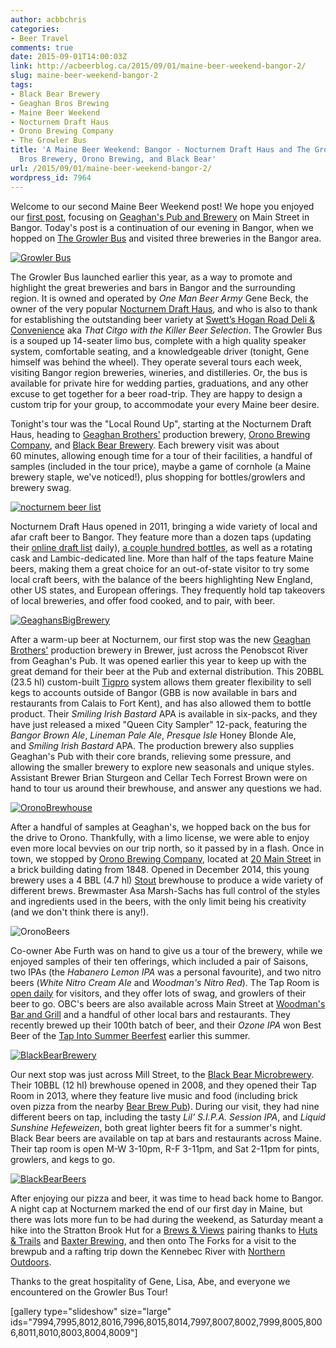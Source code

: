 ```yaml
---
author: acbbchris
categories:
- Beer Travel
comments: true
date: 2015-09-01T14:00:03Z
link: http://acbeerblog.ca/2015/09/01/maine-beer-weekend-bangor-2/
slug: maine-beer-weekend-bangor-2
tags:
- Black Bear Brewery
- Geaghan Bros Brewing
- Maine Beer Weekend
- Nocturnem Draft Haus
- Orono Brewing Company
- The Growler Bus
title: 'A Maine Beer Weekend: Bangor - Nocturnem Draft Haus and The Growler Bus, Geaghan
  Bros Brewery, Orono Brewing, and Black Bear'
url: /2015/09/01/maine-beer-weekend-bangor-2/
wordpress_id: 7964
---
```


Welcome to our second Maine Beer Weekend post! We hope you enjoyed our [first post](http://acbeerblog.ca/2019/08/29/maine-beer-weekend-bangor), focusing on [Geaghan's Pub and Brewery](http://www.geaghans.com/) on Main Street in Bangor. Today's post is a continuation of our evening in Bangor, when we hopped on [The Growler Bus](https://www.thegrowlerbus.com) and visited three breweries in the Bangor area.

[![Growler Bus](http://acbeerblog.ca/wp-content/uploads/2019/08/growlerbus-1024x625.jpg)](http://acbeerblog.ca/wp-content/uploads/2019/08/growlerbus.jpg)

The Growler Bus launched earlier this year, as a way to promote and highlight the great breweries and bars in Bangor and the surrounding region. It is owned and operated by _One Man Beer Army_ Gene Beck, the owner of the very popular [Nocturnem Draft Haus](http://www.nocturnemdrafthaus.com/), and who is also to thank for establishing the outstanding beer variety at [Swett’s Hogan Road Deli & Convenience](http://www.hoganroaddeli.com/) aka _That Citgo with the Killer Beer Selection_. The Growler Bus is a souped up 14-seater limo bus, complete with a high quality speaker system, comfortable seating, and a knowledgeable driver (tonight, Gene himself was behind the wheel). They operate several tours each week, visiting Bangor region breweries, wineries, and distilleries. Or, the bus is available for private hire for wedding parties, graduations, and any other excuse to get together for a beer road-trip. They are happy to design a custom trip for your group, to accommodate your every Maine beer desire.

Tonight's tour was the "Local Round Up", starting at the Nocturnem Draft Haus, heading to [Geaghan Brothers'](http://www.geaghans.com/) production brewery, [Orono Brewing Company](http://oronobrewing.com/), and [Black Bear Brewery](http://www.blackbearmicrobrew.com/). Each brewery visit was about 60 minutes, allowing enough time for a tour of their facilities, a handful of samples (included in the tour price), maybe a game of cornhole (a Maine brewery staple, we've noticed!), plus shopping for bottles/growlers and brewery swag.

[![nocturnem beer list](http://acbeerblog.ca/wp-content/uploads/2019/08/nocturnem-beer-list-1024x768.jpg)](http://acbeerblog.ca/wp-content/uploads/2019/08/nocturnem-beer-list.jpg)

Nocturnem Draft Haus opened in 2011, bringing a wide variety of local and afar craft beer to Bangor. They feature more than a dozen taps (updating their [online draft list](http://www.nocturnemdrafthaus.com/draft-menu-updates/) daily), [a couple hundred bottles](http://www.nocturnemdrafthaus.com/current-bottle-list/), as well as a rotating cask and Lambic-dedicated line. More than half of the taps feature Maine beers, making them a great choice for an out-of-state visitor to try some local craft beers, with the balance of the beers highlighting New England, other US states, and European offerings. They frequently hold tap takeovers of local breweries, and offer food cooked, and to pair, with beer.

[![GeaghansBigBrewery](http://acbeerblog.ca/wp-content/uploads/2019/08/GeaghansBigBrewery-1024x877.jpg)](http://acbeerblog.ca/wp-content/uploads/2019/08/GeaghansBigBrewery.jpg)

After a warm-up beer at Nocturnem, our first stop was the new [Geaghan Brothers'](http://www.geaghans.com/) production brewery in Brewer, just across the Penobscot River from Geaghan's Pub. It was opened earlier this year to keep up with the great demand for their beer at the Pub and external distribution. This 20BBL (23.5 hl) custom-built [Tigpro](http://www.tigpro.com/) system allows them greater flexibility to sell kegs to accounts outside of Bangor (GBB is now available in bars and restaurants from Calais to Fort Kent), and has also allowed them to bottle product. Their _Smiling Irish Bastard_ APA is available in six-packs, and they have just released a mixed "Queen City Sampler" 12-pack, featuring the _Bangor Brown Ale_, _Lineman Pale Ale_, _Presque Isle_ Honey Blonde Ale, and _Smiling Irish Bastard_ APA. The production brewery also supplies Geaghan's Pub with their core brands, relieving some pressure, and allowing the smaller brewery to explore new seasonals and unique styles. Assistant Brewer Brian Sturgeon and Cellar Tech Forrest Brown were on hand to tour us around their brewhouse, and answer any questions we had.

[![OronoBrewhouse](http://acbeerblog.ca/wp-content/uploads/2019/08/OronoBrewhouse-1024x768.jpg)](http://acbeerblog.ca/wp-content/uploads/2019/08/OronoBrewhouse.jpg)

After a handful of samples at Geaghan's, we hopped back on the bus for the drive to Orono. Thankfully, with a limo license, we were able to enjoy even more local bevvies on our trip north, so it passed by in a flash. Once in town, we stopped by [Orono Brewing Company](http://oronobrewing.com/), located at [20 Main Street](https://www.google.ca/maps/place/Orono+Brewing+Company/@44.8837059,-68.6718463,159m/data=!3m2!1e3!4b1!4m2!3m1!1s0x4cafb146973ec16d:0x781142f99cbda7ca!6m1!1e1) in a brick building dating from 1848. Opened in December 2014, this young brewery uses a 4 BBL (4.7 hl) [Stout](https://conical-fermenter.com) brewhouse to produce a wide variety of different brews. Brewmaster Asa Marsh-Sachs has full control of the styles and ingredients used in the beers, with the only limit being his creativity (and we don't think there is any!).

![OronoBeers](http://acbeerblog.ca/wp-content/uploads/2019/08/OronoBeers-1024x811.jpg)

Co-owner Abe Furth was on hand to give us a tour of the brewery, while we enjoyed samples of their ten offerings, which included a pair of Saisons, two IPAs (the _Habanero Lemon IPA_ was a personal favourite), and two nitro beers (_White Nitro Cream Ale_ and _Woodman's Nitro Red_). The Tap Room is [open daily](http://oronobrewing.com/taproom/) for visitors, and they offer lots of swag, and growlers of their beer to go. OBC's beers are also available across Main Street at [Woodman's Bar and Grill](http://www.woodmansbarandgrill.com/) and a handful of other local bars and restaurants. They recently brewed up their 100th batch of beer, and their _Ozone IPA_ won Best Beer of the [Tap Into Summer Beerfest](http://www.visitbangormaine.com/?id=2&sub_id=919) earlier this summer.

[![BlackBearBrewery](http://acbeerblog.ca/wp-content/uploads/2019/08/BlacBearBrewery-1024x784.jpg)](http://acbeerblog.ca/wp-content/uploads/2019/08/BlacBearBrewery.jpg)

Our next stop was just across Mill Street, to the [Black Bear Microbrewery](http://www.blackbearmicrobrew.com/). Their 10BBL (12 hl) brewhouse opened in 2008, and they opened their Tap Room in 2013, where they feature live music and food (including brick oven pizza from the nearby [Bear Brew Pub](http://thebearbrewpub.com/)). During our visit, they had nine different beers on tap, including the tasty _Lil' S.I.P.A. Session IPA_, and _Liquid Sunshine Hefeweizen_, both great lighter beers fit for a summer's night. Black Bear beers are available on tap at bars and restaurants across Maine. Their tap room is open M-W 3-10pm, R-F 3-11pm, and Sat 2-11pm for pints, growlers, and kegs to go.

[![BlackBearBeers](http://acbeerblog.ca/wp-content/uploads/2019/08/BlackBearBeers-1024x648.jpg)](http://acbeerblog.ca/wp-content/uploads/2019/08/BlackBearBeers.jpg)

After enjoying our pizza and beer, it was time to head back home to Bangor. A night cap at Nocturnem marked the end of our first day in Maine, but there was lots more fun to be had during the weekend, as Saturday meant a hike into the Stratton Brook Hut for a [Brews & Views](http://www.mainehuts.org/events/brews-views-beer-pairing-dinner/) pairing thanks to [Huts & Trails](http://www.mainehuts.org/) and [Baxter Brewing](http://www.baxterbrewing.com/), and then onto The Forks for a visit to the brewpub and a rafting trip down the Kennebec River with [Northern Outdoors](http://www.northernoutdoors.com/).

Thanks to the great hospitality of Gene, Lisa, Abe, and everyone we encountered on the Growler Bus Tour!

[gallery type="slideshow" size="large" ids="7994,7995,8012,8016,7996,8015,8014,7997,8007,8002,7999,8005,8006,8011,8010,8003,8004,8009"]
